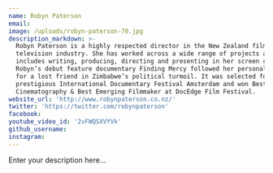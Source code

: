 ```yaml
---
name: Robyn Paterson
email:
image: /uploads/robyn-paterson-70.jpg
description_markdown: >-
  Robyn Paterson is a highly respected director in the New Zealand film and
  television industry. She has worked across a wide range of projects and
  includes writing, producing, directing and presenting in her screen credits.
  Robyn’s debut feature documentary Finding Mercy followed her personal search
  for a lost friend in Zimbabwe’s political turmoil. It was selected for the
  prestigious International Documentary Festival Amsterdam and won Best
  Cinematography & Best Emerging Filmmaker at DocEdge Film Festival.
website_url: 'http://www.robynpaterson.co.nz/'
twitter: 'https://twitter.com/robynpaterson'
facebook:
youtube_video_id: '2vFWQSXVYVk'
github_username:
instagram:
---
```


Enter your description here...
